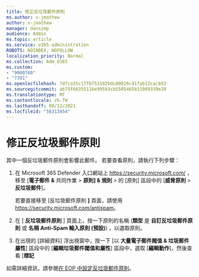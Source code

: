 ```yaml
---
title: 修正反垃圾郵件原則
ms.author: v-jmathew
author: v-jmathew
manager: dansimp
audience: Admin
ms.topic: article
ms.service: o365-administration
ROBOTS: NOINDEX, NOFOLLOW
localization_priority: Normal
ms.collection: Adm_O365
ms.custom:
- "9000760"
- "7391"
ms.openlocfilehash: 7dfca35c17fb753102bdc80826c41fab12cac8d3
ms.sourcegitcommit: ab75f66355116e995b3cb5505465b31989339e28
ms.translationtype: MT
ms.contentlocale: zh-TW
ms.lasthandoff: 08/13/2021
ms.locfileid: "58313454"
---
```

# <a name="fix-anti-spam-policy"></a>修正反垃圾郵件原則

其中一個反垃圾郵件原則會影響此郵件。 若要查看原則，請執行下列步驟：

1. 在 Microsoft 365 Defender 入口網站上 <https://security.microsoft.com/> ，移至 [**電子郵件 &** 共同作業 \> **原則] & 規則** \> 的 [原則] 區段中的 [**威脅原則** \> **反垃圾郵件**]。 

   若要直接移至 [反垃圾郵件原則 **]** 頁面，請使用 <https://security.microsoft.com/antispam>。

2. 在 [ **反垃圾郵件原則** ] 頁面上，按一下原則的名稱 (**類型** 是 **自訂反垃圾郵件原則** 或 **名稱** **Anti-Spam 輸入原則 (預設)**) ，以選取原則。

3. 在出現的 [詳細資料] 浮出視窗中，按一下 [以 **大量電子郵件閥值 & 垃圾郵件屬性**] 區段中的 [**編輯垃圾郵件閾值和屬性**] 區段中，選取 [**編輯動作**]，然後查看 [**標記**

如需詳細資訊，請參閱[在 EOP 中設定反垃圾郵件原則](https://docs.microsoft.com/microsoft-365/security/office-365-security/configure-your-spam-filter-policies)。
